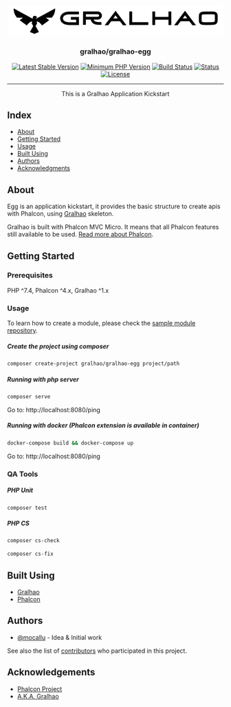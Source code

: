 <p align="center">
  <a href="https://github.com/gralhao/gralhao-egg" rel="noopener">
    <img src="https://github.com/gralhao/gralhao/raw/master/docs/assets/logo.svg" alt="Gralhao logo">
  </a>
</p>

<h3 align="center">gralhao/gralhao-egg</h3>

<div align="center">

[![Latest Stable Version](https://img.shields.io/packagist/v/gralhao/gralhao-egg.svg?style=flat-square)](https://packagist.org/packages/gralhao/gralhao-egg)
[![Minimum PHP Version](https://img.shields.io/badge/php-%3E%3D%207.4-8892BF.svg)](https://php.net/)
[![Build Status](https://travis-ci.com/gralhao/gralhao-egg.svg?branch=master)](https://travis-ci.com/gralhao/gralhao-egg)
[![Status](https://img.shields.io/badge/status-active-success.svg)]()
[![License](https://img.shields.io/badge/license-BSD-blue.svg)](/LICENSE)

</div>

---

<div align="center">
  <p>This is a Gralhao Application Kickstart</p>
</div>

## Index

- [About](#about)
- [Getting Started](#getting_started)
- [Usage](#usage)
- [Built Using](#built_using)
- [Authors](#authors)
- [Acknowledgments](#acknowledgement)

## About <a name = "about"></a>

Egg is an application kickstart, it provides the basic structure to create apis with Phalcon, using [Gralhao](https://github.com/gralhao/gralhao) skeleton.

Gralhao is built with Phalcon MVC Micro. It means that all Phalcon features still available to be used.
[Read more about Phalcon](https://phalcon.io).

## Getting Started <a name = "getting_started"></a>

### Prerequisites
PHP ^7.4, Phalcon ^4.x, Gralhao ^1.x

### Usage <a name="usage"></a>
To learn how to create a module, please check the [sample module repository](https://github.com/gralhao/status-module).
##### Create the project using composer
```bash
composer create-project gralhao/gralhao-egg project/path
```
##### Running with php server
```bash
composer serve
```
Go to: http://localhost:8080/ping

##### Running with docker (Phalcon extension is available in container)
```bash
docker-compose build && docker-compose up
```
Go to: http://localhost:8080/ping

### QA Tools
##### PHP Unit
```bash
composer test
```
##### PHP CS
```bash
composer cs-check
```
```bash
composer cs-fix
```


## Built Using <a name = "built_using"></a>
- [Gralhao](https://github.com/gralhao/gralhao)
- [Phalcon](https://phalcon.io/)

## Authors <a name = "authors"></a>
- [@mocallu](https://github.com/mocallu) - Idea & Initial work

See also the list of [contributors](https://github.com/gralhao/gralhao-egg/contributors) who participated in this project.

## Acknowledgements <a name = "acknowledgement"></a>
- [Phalcon Project](https://phalcon.io)
- [A.K.A. Gralhao](https://en.wikipedia.org/wiki/Red-throated_caracara)
